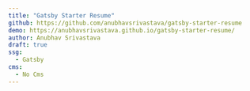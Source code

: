 ```yaml
---
title: "Gatsby Starter Resume"
github: https://github.com/anubhavsrivastava/gatsby-starter-resume
demo: https://anubhavsrivastava.github.io/gatsby-starter-resume/
author: Anubhav Srivastava
draft: true
ssg:
  - Gatsby
cms:
  - No Cms
---
```

